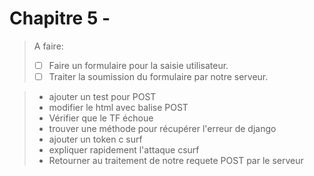# Chapitre 5 - 

> A faire:
>- [ ] Faire un formulaire pour la saisie utilisateur.
>- [ ] Traiter la soumission du formulaire par notre serveur.

> - ajouter un test pour POST
> - modifier le html avec balise POST
> - Vérifier que le TF échoue
> - trouver une méthode pour récupérer l'erreur de django
> - ajouter un token c surf
>- expliquer rapidement l'attaque csurf
>- Retourner au traitement de notre requete POST par le serveur
